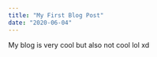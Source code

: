 ```yaml
---
title: "My First Blog Post"
date: "2020-06-04"
---
```

My blog is very cool but also not cool lol xd
